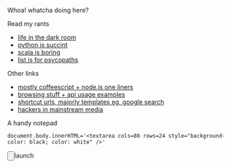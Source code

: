 Whoa! whatcha doing here?

Read my rants

- [life in the dark room](life.html)
- [python is succint](python-succint.html)
- [scala is boring](scala-boring.html)
- [list is for psycopaths](lisp-psycopaths.html)


Other links

- [mostly coffeescript + node.js one liners](oneliners.html)
- [browsing stuff + api usage examples](dialogues.html)
- [shortcut urls, majorly templates eg, google search](urltemplates.html)
- [hackers in mainstream media](news.html)

A handy notepad

    document.body.innerHTML='<textarea cols=80 rows=24 style="background-color: black; color: white" />'

<script>
	function launchNotepad() {
		document.body.innerHTML='<textarea cols=80 rows=24 style="background-color: black; color: white" />'
	}
</script>
<input type=button onclick="launchNotepad()">launch</a>

